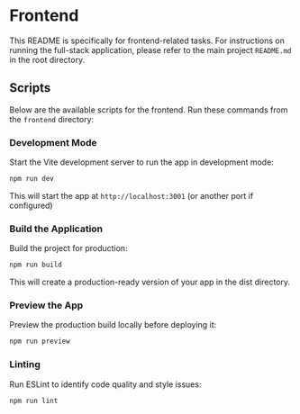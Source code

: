 # Frontend

This README is specifically for frontend-related tasks. For instructions on running the full-stack application, please refer to the main project `README.md` in the root directory.

## Scripts

Below are the available scripts for the frontend. Run these commands from the `frontend` directory:

### Development Mode

Start the Vite development server to run the app in development mode:

```bash
npm run dev
```

This will start the app at `http://localhost:3001` (or another port if configured)

### Build the Application

Build the project for production:

```bash
npm run build
```

This will create a production-ready version of your app in the dist directory.

### Preview the App

Preview the production build locally before deploying it:

```bash
npm run preview
```

### Linting

Run ESLint to identify code quality and style issues:

```bash
npm run lint
```
